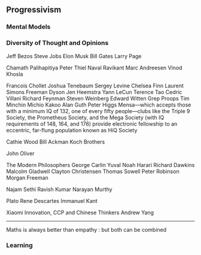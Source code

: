 ## Progressivism

### Mental Models

### Diversity of Thought and Opinions

Jeff Bezos
Steve Jobs
Elon Musk
Bill Gates
Larry Page

Chamath Palihapitiya
Peter Thiel
Naval Ravikant
Marc Andreesen
Vinod Khosla

Francois Chollet
Joshua Tenebaum
Sergey Levine
Chelsea Finn
Laurent Simons
Freeman Dyson
Jen Heemstra
Yann LeCun
Terence Tao
Cedric Villani
Richard Feynman
Steven Weinberg
Edward Witten
Grep Proops 
Tim Minchin
Michio Kakoo
Alan Guth
Peter Higgs
Mensa—which accepts those with a minimum IQ of 132, one of every fifty people—clubs like the Triple 9 Society, the Prometheus Society, and the Mega Society (with IQ requirements of 148, 164, and 176) provide electronic fellowship to an eccentric, far-flung population known as HiQ Society

Cathie Wood
Bill Ackman
Koch Brothers

John Oliver

The Modern Philosophers
George Carlin
Yuval Noah Harari
Richard Dawkins
Malcolm Gladwell
Clayton Christensen
Thomas Sowell
Peter Robinson
Morgan Freeman

Najam Sethi
Ravish Kumar
Narayan Murthy

Plato
Rene Descartes
Immanuel Kant

Xiaomi Innovation, CCP and Chinese Thinkers
Andrew Yang

---

Maths is always better than empathy : but both can be combined

### Learning
